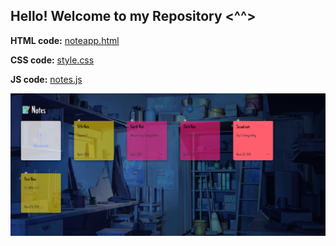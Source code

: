 ## Hello! Welcome to my Repository <^^>

**HTML code:** [noteapp.html](https://github.com/sinster23/Notesapp/blob/main/noteapp.html)

**CSS code:** [style.css](https://github.com/sinster23/Notesapp/blob/main/style.css)

**JS code:** [notes.js](https://github.com/sinster23/Notesapp/blob/main/script.js)



![NoteApp](https://github.com/sinster23/Screenshots/blob/main/ssnotes.png)
